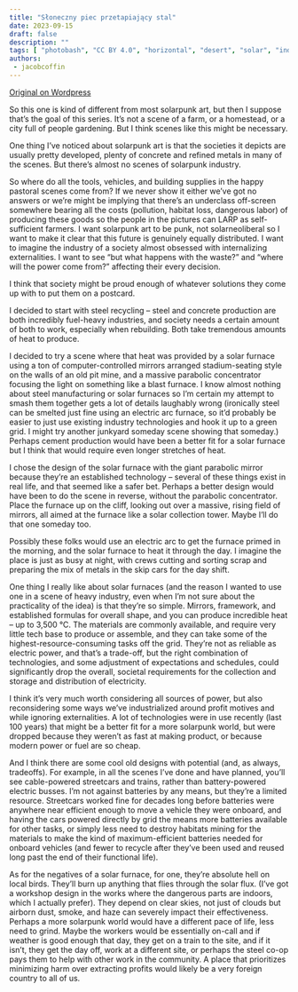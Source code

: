 ```yaml
---
title: "Słoneczny piec przetapiający stal"
date: 2023-09-15
draft: false
description: ""
tags: [ "photobash", "CC BY 4.0", "horizontal", "desert", "solar", "industry"]
authors:
 - jacobcoffin
---
```


[Original on Wordpress](https://jacobcoffinwrites.wordpress.com/2023/09/15/solar-furnace-steel-recycling-photobash/)

So this one is kind of different from most solarpunk art, but then I suppose that’s the goal of this series. It’s not a scene of a farm, or a homestead, or a city full of people gardening. But I think scenes like this might be necessary.

One thing I’ve noticed about solarpunk art is that the societies it depicts are usually pretty developed, plenty of concrete and refined metals in many of the scenes. But there’s almost no scenes of solarpunk industry.

So where do all the tools, vehicles, and building supplies in the happy pastoral scenes come from? If we never show it either we’ve got no answers or we’re might be implying that there’s an underclass off-screen somewhere bearing all the costs (pollution, habitat loss, dangerous labor) of producing these goods so the people in the pictures can LARP as self-sufficient farmers. I want solarpunk art to be punk, not solarneoliberal so I want to make it clear that this future is genuinely equally distributed. I want to imagine the industry of a society almost obsessed with internalizing externalities. I want to see “but what happens with the waste?” and “where will the power come from?” affecting their every decision.

I think that society might be proud enough of whatever solutions they come up with to put them on a postcard.

I decided to start with steel recycling – steel and concrete production are both incredibly fuel-heavy industries, and society needs a certain amount of both to work, especially when rebuilding. Both take tremendous amounts of heat to produce.

I decided to try a scene where that heat was provided by a solar furnace using a ton of computer-controlled mirrors arranged stadium-seating style on the walls of an old pit mine, and a massive parabolic concentrator focusing the light on something like a blast furnace. I know almost nothing about steel manufacturing or solar furnaces so I’m certain my attempt to smash them together gets a lot of details laughably wrong (ironically steel can be smelted just fine using an electric arc furnace, so it’d probably be easier to just use existing industry technologies and hook it up to a green grid. I might try another junkyard someday scene showing that someday.) Perhaps cement production would have been a better fit for a solar furnace but I think that would require even longer stretches of heat.

I chose the design of the solar furnace with the giant parabolic mirror because they’re an established technology – several of these things exist in real life, and that seemed like a safer bet. Perhaps a better design would have been to do the scene in reverse, without the parabolic concentrator. Place the furnace up on the cliff, looking out over a massive, rising field of mirrors, all aimed at the furnace like a solar collection tower. Maybe I’ll do that one someday too.

Possibly these folks would use an electric arc to get the furnace primed in the morning, and the solar furnace to heat it through the day. I imagine the place is just as busy at night, with crews cutting and sorting scrap and preparing the mix of metals in the skip cars for the day shift.

One thing I really like about solar furnaces (and the reason I wanted to use one in a scene of heavy industry, even when I’m not sure about the practicality of the idea) is that they’re so simple. Mirrors, framework, and established formulas for overall shape, and you can produce incredible heat – up to 3,500 °C. The materials are commonly available, and require very little tech base to produce or assemble, and they can take some of the highest-resource-consuming tasks off the grid. They’re not as reliable as electric power, and that’s a trade-off, but the right combination of technologies, and some adjustment of expectations and schedules, could significantly drop the overall, societal requirements for the collection and storage and distribution of electricity.

I think it’s very much worth considering all sources of power, but also reconsidering some ways we’ve industrialized around profit motives and while ignoring externalities. A lot of technologies were in use recently (last 100 years) that might be a better fit for a more solarpunk world, but were dropped because they weren’t as fast at making product, or because modern power or fuel are so cheap.

And I think there are some cool old designs with potential (and, as always, tradeoffs). For example, in all the scenes I’ve done and have planned, you’ll see cable-powered streetcars and trains, rather than battery-powered electric busses. I’m not against batteries by any means, but they’re a limited resource. Streetcars worked fine for decades long before batteries were anywhere near efficient enough to move a vehicle they were onboard, and having the cars powered directly by grid the means more batteries available for other tasks, or simply less need to destroy habitats mining for the materials to make the kind of maximum-efficient batteries needed for onboard vehicles (and fewer to recycle after they’ve been used and reused long past the end of their functional life).

As for the negatives of a solar furnace, for one, they’re absolute hell on local birds. They’ll burn up anything that flies through the solar flux. (I’ve got a workshop design in the works where the dangerous parts are indoors, which I actually prefer). They depend on clear skies, not just of clouds but airborn dust, smoke, and haze can severely impact their effectiveness. Perhaps a more solarpunk world would have a different pace of life, less need to grind. Maybe the workers would be essentially on-call and if weather is good enough that day, they get on a train to the site, and if it isn’t, they get the day off, work at a different site, or perhaps the steel co-op pays them to help with other work in the community. A place that prioritizes minimizing harm over extracting profits would likely be a very foreign country to all of us.